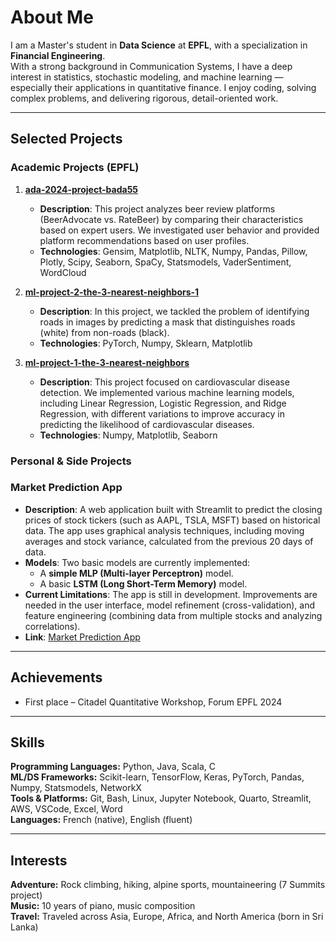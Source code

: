 # About Me

I am a Master's student in **Data Science** at **EPFL**, with a specialization in **Financial Engineering**.  
With a strong background in Communication Systems, I have a deep interest in statistics, stochastic modeling, and machine learning — especially their applications in quantitative finance. I enjoy coding, solving complex problems, and delivering rigorous, detail-oriented work.

---

## Selected Projects

### Academic Projects (EPFL)

1. **[ada-2024-project-bada55](https://github.com/your-username/ada-2024-project-bada55)**
   - **Description**: This project analyzes beer review platforms (BeerAdvocate vs. RateBeer) by comparing their characteristics based on expert users. We investigated user behavior and provided platform recommendations based on user profiles. 
   - **Technologies**: Gensim, Matplotlib, NLTK, Numpy, Pandas, Pillow, Plotly, Scipy, Seaborn, SpaCy, Statsmodels, VaderSentiment, WordCloud

2. **[ml-project-2-the-3-nearest-neighbors-1](https://github.com/your-username/ml-project-2-the-3-nearest-neighbors-1)**
   - **Description**: In this project, we tackled the problem of identifying roads in images by predicting a mask that distinguishes roads (white) from non-roads (black). 
   - **Technologies**: PyTorch, Numpy, Sklearn, Matplotlib

3. **[ml-project-1-the-3-nearest-neighbors](https://github.com/your-username/ml-project-1-the-3-nearest-neighbors)**
   - **Description**: This project focused on cardiovascular disease detection. We implemented various machine learning models, including Linear Regression, Logistic Regression, and Ridge Regression, with different variations to improve accuracy in predicting the likelihood of cardiovascular diseases.
   - **Technologies**: Numpy, Matplotlib, Seaborn


### Personal & Side Projects

### Market Prediction App
- **Description**: A web application built with Streamlit to predict the closing prices of stock tickers (such as AAPL, TSLA, MSFT) based on historical data. The app uses graphical analysis techniques, including moving averages and stock variance, calculated from the previous 20 days of data.
- **Models**: Two basic models are currently implemented:
  - A **simple MLP (Multi-layer Perceptron)** model.
  - A basic **LSTM (Long Short-Term Memory)** model.
- **Current Limitations**: The app is still in development. Improvements are needed in the user interface, model refinement (cross-validation), and feature engineering (combining data from multiple stocks and analyzing correlations).
- **Link**: [Market Prediction App](https://market-p8qwtca6ent3mcsqvkfrkc.streamlit.app/)

---

## Achievements

- First place – Citadel Quantitative Workshop, Forum EPFL 2024

---

## Skills

**Programming Languages:** Python, Java, Scala, C  
**ML/DS Frameworks:** Scikit-learn, TensorFlow, Keras, PyTorch, Pandas, Numpy, Statsmodels, NetworkX  
**Tools & Platforms:** Git, Bash, Linux, Jupyter Notebook, Quarto, Streamlit, AWS, VSCode, Excel, Word  
**Languages:** French (native), English (fluent)

---

## Interests

**Adventure:** Rock climbing, hiking, alpine sports, mountaineering (7 Summits project)  
**Music:** 10 years of piano, music composition  
**Travel:** Traveled across Asia, Europe, Africa, and North America (born in Sri Lanka)
